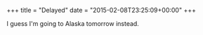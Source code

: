 +++
title = "Delayed"
date = "2015-02-08T23:25:09+00:00"
+++

I guess I'm going to Alaska tomorrow instead.
			